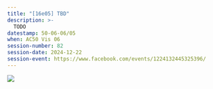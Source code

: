 ```yaml
---
title: "[16e05] TBD"
description: >-
  TODO
datestamp: 50-06-06/05
when: AC50 Vis 06
session-number: 82
session-date: 2024-12-22
session-event: https://www.facebook.com/events/1224132445325396/
---
```


![](https://media.tenor.com/z_KoI0-y7rEAAAAC/chaos.gif)

